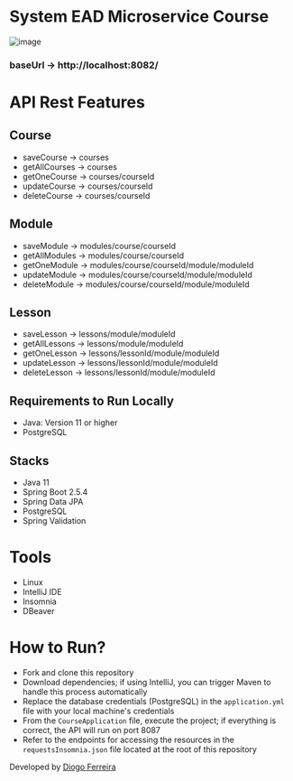 # System EAD Microservice Course
![image](https://github.com/DgSantos017/sistema-ead-microservice-course/assets/62971277/5d823f2b-1aec-4505-84ef-d0c3b7ffa67a)

### baseUrl -> http://localhost:8082/

# API Rest Features
## Course
- saveCourse -> courses
- getAllCourses -> courses
- getOneCourse -> courses/courseId
- updateCourse -> courses/courseId
- deleteCourse -> courses/courseId
  
## Module 
- saveModule -> modules/course/courseId 
- getAllModules -> modules/course/courseId 
- getOneModule -> modules/course/courseId/module/moduleId
- updateModule -> modules/course/courseId/module/moduleId
- deleteModule -> modules/course/courseId/module/moduleId

## Lesson 
- saveLesson -> lessons/module/moduleId 
- getAllLessons -> lessons/module/moduleId
- getOneLesson -> lessons/lessonId/module/moduleId
- updateLesson -> lessons/lessonId/module/moduleId
- deleteLesson -> lessons/lessonId/module/moduleId

## Requirements to Run Locally
- Java: Version 11 or higher
- PostgreSQL

## Stacks
- Java 11
- Spring Boot 2.5.4
- Spring Data JPA
- PostgreSQL
- Spring Validation

# Tools
- Linux
- IntelliJ IDE
- Insomnia
- DBeaver

# How to Run?
- Fork and clone this repository
- Download dependencies; if using IntelliJ, you can trigger Maven to handle this process automatically
- Replace the database credentials (PostgreSQL) in the ``application.yml`` file with your local machine's credentials
- From the ``CourseApplication`` file, execute the project; if everything is correct, the API will run on port 8087
- Refer to the endpoints for accessing the resources in the ``requestsInsomnia.json`` file located at the root of this repository

Developed by [Diogo Ferreira](https://www.linkedin.com/in/diogo-santos01/)


